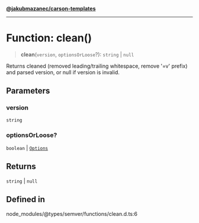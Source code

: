 [**@jakubmazanec/carson-templates**](../../../README.md)

---

# Function: clean()

> **clean**(`version`, `optionsOrLoose`?): `string` \| `null`

Returns cleaned (removed leading/trailing whitespace, remove '=v' prefix) and parsed version, or
null if version is invalid.

## Parameters

### version

`string`

### optionsOrLoose?

`boolean` | [`Options`](../interfaces/Options.md)

## Returns

`string` \| `null`

## Defined in

node_modules/@types/semver/functions/clean.d.ts:6
